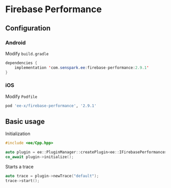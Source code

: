 # Firebase Performance
## Configuration
### Android
Modify `build.gradle`
```java
dependencies {
    implementation 'com.senspark.ee:firebase-performance:2.9.1'
}
```

### iOS
Modify `Podfile`
```ruby
pod 'ee-x/firebase-performance', '2.9.1'
```

## Basic usage
Initialization
```cpp
#include <ee/Cpp.hpp>

auto plugin = ee::PluginManager::createPlugin<ee::IFirebasePerformance>();
co_await plugin->initialize();
```

Starts a trace
```cpp
auto trace = plugin->newTrace("default");
trace->start();
```